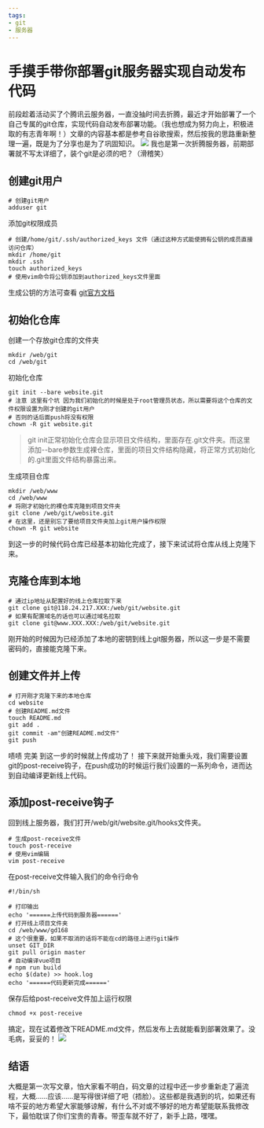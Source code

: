 ```yaml
---
tags:
- git
- 服务器
---
```

# 手摸手带你部署git服务器实现自动发布代码
前段趁着活动买了个腾讯云服务器，一直没抽时间去折腾，最近才开始部署了一个自己专属的git仓库，实现代码自动发布部署功能。（我也想成为努力向上，积极进取的有志青年啊！）文章的内容基本都是参考自谷歌搜索，然后按我的思路重新整理一遍，既是为了分享也是为了巩固知识。
![](https://user-gold-cdn.xitu.io/2018/11/26/1675004c5a88d4bf?w=132&h=124&f=jpeg&s=2370)
我也是第一次折腾服务器，前期部署就不写太详细了，装个git是必须的吧？（滑稽笑）

## 创建git用户
```
# 创建git用户
adduser git
```
添加git权限成员
```
# 创建/home/git/.ssh/authorized_keys 文件（通过这种方式能使拥有公钥的成员直接访问仓库）
mkdir /home/git
mkdir .ssh
touch authorized_keys
# 使用vim命令将公钥添加到authorized_keys文件里面
```
生成公钥的方法可查看 [git官方文档](https://git-scm.com/book/zh/v2/%E6%9C%8D%E5%8A%A1%E5%99%A8%E4%B8%8A%E7%9A%84-Git-%E7%94%9F%E6%88%90-SSH-%E5%85%AC%E9%92%A5)

## 初始化仓库
创建一个存放git仓库的文件夹
```
mkdir /web/git
cd /web/git
```
初始化仓库
```
git init --bare website.git
# 注意 这里有个坑 因为我们初始化的时候是处于root管理员状态，所以需要将这个仓库的文件权限设置为刚才创建的git用户
# 否则的话后面push将没有权限
chown -R git website.git
```
> git init正常初始化仓库会显示项目文件结构，里面存在.git文件夹。而这里添加--bare参数生成裸仓库，里面的项目文件结构隐藏，将正常方式初始化的.git里面文件结构暴露出来。

生成项目仓库
```
mkdir /web/www
cd /web/www
# 将刚才初始化的裸仓库克隆到项目文件夹
git clone /web/git/website.git
# 在这里，还是别忘了要给项目文件夹加上git用户操作权限
chown -R git website
```
到这一步的时候代码仓库已经基本初始化完成了，接下来试试将仓库从线上克隆下来。
## 克隆仓库到本地
```
# 通过ip地址从配置好的线上仓库拉取下来
git clone git@118.24.217.XXX:/web/git/website.git
# 如果有配置域名的话也可以通过域名拉取
git clone git@www.XXX.XXX:/web/git/website.git
```
刚开始的时候因为已经添加了本地的密钥到线上git服务器，所以这一步是不需要密码的，直接能克隆下来。
## 创建文件并上传
```
# 打开刚才克隆下来的本地仓库
cd website
# 创建README.md文件
touch README.md
git add .
git commit -am"创建README.md文件"
git push
```
啧啧 完美 到这一步的时候就上传成功了！
接下来就开始重头戏，我们需要设置git的post-receive钩子，在push成功的时候运行我们设置的一系列命令，进而达到自动编译更新线上代码。
## 添加post-receive钩子
回到线上服务器，我们打开/web/git/website.git/hooks文件夹。
```
# 生成post-receive文件
touch post-receive
# 使用vim编辑
vim post-receive
```
在post-receive文件输入我们的命令行命令
```
#!/bin/sh

# 打印输出
echo '======上传代码到服务器======'
# 打开线上项目文件夹
cd /web/www/gd168
# 这个很重要，如果不取消的话将不能在cd的路径上进行git操作
unset GIT_DIR
git pull origin master
# 自动编译vue项目
# npm run build
echo $(date) >> hook.log
echo '======代码更新完成======'
```
保存后给post-receive文件加上运行权限
```
chmod +x post-receive
```
搞定，现在试着修改下README.md文件，然后发布上去就能看到部署效果了。没毛病，妥妥的！
![](https://user-gold-cdn.xitu.io/2018/11/28/1675a9b4d8874f32?w=440&h=329&f=jpeg&s=71685)
## 结语
大概是第一次写文章，怕大家看不明白，码文章的过程中还一步步重新走了遍流程，大概……应该……是写得很详细了吧（捂脸）。这些都是我遇到的坑，如果还有啥不妥的地方希望大家能够谅解，有什么不对或不够好的地方希望能联系我修改下，最怕耽误了你们宝贵的青春。带歪车就不好了，新手上路，嘿嘿。
